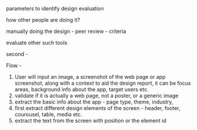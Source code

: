 parameters to identify design evaluation

how other people are doing it?

manually doing the design - peer review - criteria

evaluate other such tools

second - 


Flow - 
1. User will input an image, a screenshot of the web page or app screenshot, along with a context to aid the design report, it can be focus areas, background info about the app, target users etc.
2. validate if it is actually a web page, not a poster, or a generic image
3. extract the basic info about the app - page type, theme, industry, 
4. first extract different design elements of the screen - header, footer, courousel, table, media etc. 
5. extract the text from the screen with position or the element id

